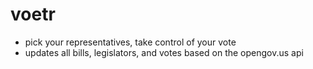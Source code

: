 # voetr #
- pick your representatives, take control of your vote
- updates all bills, legislators, and votes based on the opengov.us api
